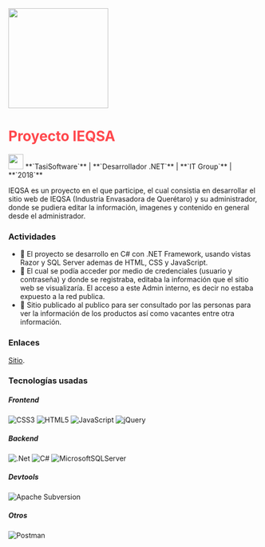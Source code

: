 <img src="../assets/images/projects/ieqsa.png" width="200" height="200">

# <font color="#FF474C">**Proyecto IEQSA**</font>

<img src="../assets/images/company-logos/tasisoftware.png" width="30" height="30">
**`TasiSoftware`** |
**`Desarrollador .NET`** |
**`IT Group`** |
**`2018`**

IEQSA es un proyecto en el que participe, el cual consistia en desarrollar el sitio web de IEQSA (Industria Envasadora de Querétaro) y su administrador, donde se pudiera editar la información, imagenes y contenido en general desde el administrador.

### Actividades

- 📝 El proyecto se desarrollo en C# con .NET Framework, usando vistas Razor y SQL Server ademas de HTML, CSS y JavaScript.
- 📝 El cual se podía acceder por medio de credenciales (usuario y contraseña) y donde se registraba, editaba la información que el sitio web se visualizaría. El acceso a este Admin interno, es decir no estaba expuesto a la red publica.
- 📝 Sitio publicado al publico para ser consultado por las personas para ver la información de los productos así como vacantes entre otra información.

### Enlaces
[Sitio](https://www.ieqsa.com.mx/).

### Tecnologías usadas

##### **Frontend**
![CSS3](https://img.shields.io/badge/css3-%231572B6.svg?style=for-the-badge&logo=css3&logoColor=white)
![HTML5](https://img.shields.io/badge/html5-%23E34F26.svg?style=for-the-badge&logo=html5&logoColor=white)
![JavaScript](https://img.shields.io/badge/javascript-%23323330.svg?style=for-the-badge&logo=javascript&logoColor=%23F7DF1E)
![jQuery](https://img.shields.io/badge/jquery-%230769AD.svg?style=for-the-badge&logo=jquery&logoColor=white)

##### **Backend**
![.Net](https://img.shields.io/badge/.NET-5C2D91?style=for-the-badge&logo=.net&logoColor=white)
![C#](https://img.shields.io/badge/c%23-%23239120.svg?style=for-the-badge&logo=c-sharp&logoColor=white)
![MicrosoftSQLServer](https://img.shields.io/badge/Microsoft%20SQL%20Server-CC2927?style=for-the-badge&logo=microsoft%20sql%20server&logoColor=white)

##### **Devtools**
![Apache Subversion](https://img.shields.io/badge/subversion-%23809CC9.svg?style=for-the-badge&logo=subversion&logoColor=white)

##### **Otros**
![Postman](https://img.shields.io/badge/Postman-FF6C37?style=for-the-badge&logo=postman&logoColor=white)
